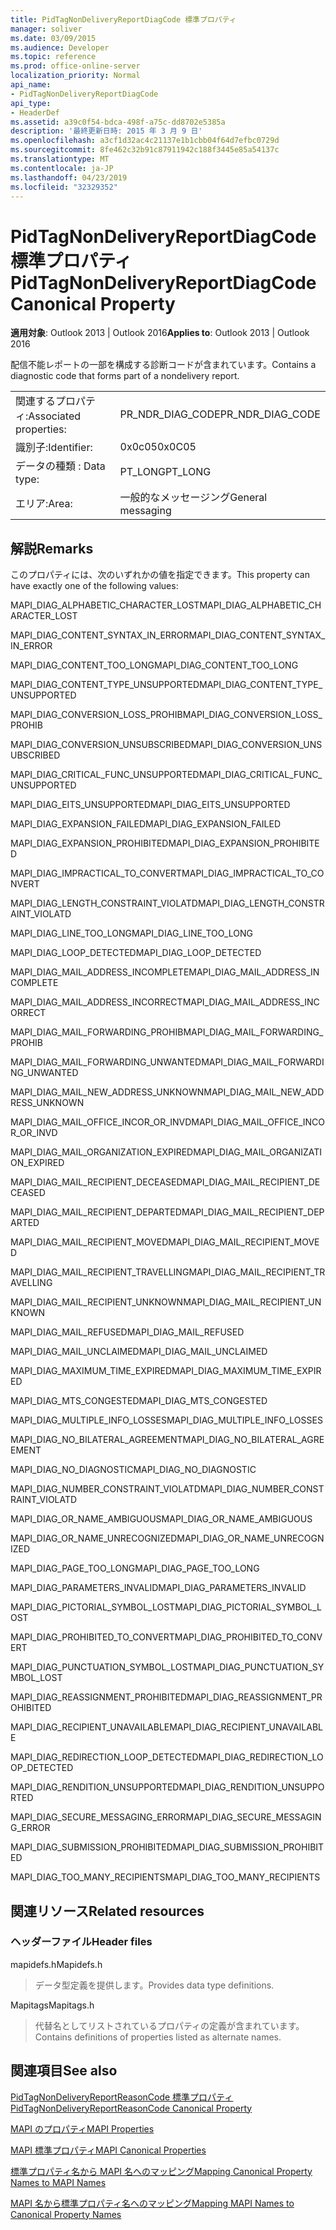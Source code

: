 ```yaml
---
title: PidTagNonDeliveryReportDiagCode 標準プロパティ
manager: soliver
ms.date: 03/09/2015
ms.audience: Developer
ms.topic: reference
ms.prod: office-online-server
localization_priority: Normal
api_name:
- PidTagNonDeliveryReportDiagCode
api_type:
- HeaderDef
ms.assetid: a39c0f54-bdca-498f-a75c-dd8702e5385a
description: '最終更新日時: 2015 年 3 月 9 日'
ms.openlocfilehash: a3cf1d32ac4c21137e1b1cbb04f64d7efbc0729d
ms.sourcegitcommit: 8fe462c32b91c87911942c188f3445e85a54137c
ms.translationtype: MT
ms.contentlocale: ja-JP
ms.lasthandoff: 04/23/2019
ms.locfileid: "32329352"
---
```

# <a name="pidtagnondeliveryreportdiagcode-canonical-property"></a><span data-ttu-id="7b67e-103">PidTagNonDeliveryReportDiagCode 標準プロパティ</span><span class="sxs-lookup"><span data-stu-id="7b67e-103">PidTagNonDeliveryReportDiagCode Canonical Property</span></span>

  
  
<span data-ttu-id="7b67e-104">**適用対象**: Outlook 2013 | Outlook 2016</span><span class="sxs-lookup"><span data-stu-id="7b67e-104">**Applies to**: Outlook 2013 | Outlook 2016</span></span> 
  
<span data-ttu-id="7b67e-105">配信不能レポートの一部を構成する診断コードが含まれています。</span><span class="sxs-lookup"><span data-stu-id="7b67e-105">Contains a diagnostic code that forms part of a nondelivery report.</span></span>
  
|||
|:-----|:-----|
|<span data-ttu-id="7b67e-106">関連するプロパティ:</span><span class="sxs-lookup"><span data-stu-id="7b67e-106">Associated properties:</span></span>  <br/> |<span data-ttu-id="7b67e-107">PR_NDR_DIAG_CODE</span><span class="sxs-lookup"><span data-stu-id="7b67e-107">PR_NDR_DIAG_CODE</span></span>  <br/> |
|<span data-ttu-id="7b67e-108">識別子:</span><span class="sxs-lookup"><span data-stu-id="7b67e-108">Identifier:</span></span>  <br/> |<span data-ttu-id="7b67e-109">0x0c05</span><span class="sxs-lookup"><span data-stu-id="7b67e-109">0x0C05</span></span>  <br/> |
|<span data-ttu-id="7b67e-110">データの種類 : </span><span class="sxs-lookup"><span data-stu-id="7b67e-110">Data type:</span></span>  <br/> |<span data-ttu-id="7b67e-111">PT_LONG</span><span class="sxs-lookup"><span data-stu-id="7b67e-111">PT_LONG</span></span>  <br/> |
|<span data-ttu-id="7b67e-112">エリア:</span><span class="sxs-lookup"><span data-stu-id="7b67e-112">Area:</span></span>  <br/> |<span data-ttu-id="7b67e-113">一般的なメッセージング</span><span class="sxs-lookup"><span data-stu-id="7b67e-113">General messaging</span></span>  <br/> |
   
## <a name="remarks"></a><span data-ttu-id="7b67e-114">解説</span><span class="sxs-lookup"><span data-stu-id="7b67e-114">Remarks</span></span>

<span data-ttu-id="7b67e-115">このプロパティには、次のいずれかの値を指定できます。</span><span class="sxs-lookup"><span data-stu-id="7b67e-115">This property can have exactly one of the following values:</span></span>
  
<span data-ttu-id="7b67e-116">MAPI_DIAG_ALPHABETIC_CHARACTER_LOST</span><span class="sxs-lookup"><span data-stu-id="7b67e-116">MAPI_DIAG_ALPHABETIC_CHARACTER_LOST</span></span> 
  
> 
    
<span data-ttu-id="7b67e-117">MAPI_DIAG_CONTENT_SYNTAX_IN_ERROR</span><span class="sxs-lookup"><span data-stu-id="7b67e-117">MAPI_DIAG_CONTENT_SYNTAX_IN_ERROR</span></span> 
  
> 
    
<span data-ttu-id="7b67e-118">MAPI_DIAG_CONTENT_TOO_LONG</span><span class="sxs-lookup"><span data-stu-id="7b67e-118">MAPI_DIAG_CONTENT_TOO_LONG</span></span> 
  
> 
    
<span data-ttu-id="7b67e-119">MAPI_DIAG_CONTENT_TYPE_UNSUPPORTED</span><span class="sxs-lookup"><span data-stu-id="7b67e-119">MAPI_DIAG_CONTENT_TYPE_UNSUPPORTED</span></span> 
  
> 
    
<span data-ttu-id="7b67e-120">MAPI_DIAG_CONVERSION_LOSS_PROHIB</span><span class="sxs-lookup"><span data-stu-id="7b67e-120">MAPI_DIAG_CONVERSION_LOSS_PROHIB</span></span> 
  
> 
    
<span data-ttu-id="7b67e-121">MAPI_DIAG_CONVERSION_UNSUBSCRIBED</span><span class="sxs-lookup"><span data-stu-id="7b67e-121">MAPI_DIAG_CONVERSION_UNSUBSCRIBED</span></span> 
  
> 
    
<span data-ttu-id="7b67e-122">MAPI_DIAG_CRITICAL_FUNC_UNSUPPORTED</span><span class="sxs-lookup"><span data-stu-id="7b67e-122">MAPI_DIAG_CRITICAL_FUNC_UNSUPPORTED</span></span> 
  
> 
    
<span data-ttu-id="7b67e-123">MAPI_DIAG_EITS_UNSUPPORTED</span><span class="sxs-lookup"><span data-stu-id="7b67e-123">MAPI_DIAG_EITS_UNSUPPORTED</span></span> 
  
> 
    
<span data-ttu-id="7b67e-124">MAPI_DIAG_EXPANSION_FAILED</span><span class="sxs-lookup"><span data-stu-id="7b67e-124">MAPI_DIAG_EXPANSION_FAILED</span></span> 
  
> 
    
<span data-ttu-id="7b67e-125">MAPI_DIAG_EXPANSION_PROHIBITED</span><span class="sxs-lookup"><span data-stu-id="7b67e-125">MAPI_DIAG_EXPANSION_PROHIBITED</span></span> 
  
> 
    
<span data-ttu-id="7b67e-126">MAPI_DIAG_IMPRACTICAL_TO_CONVERT</span><span class="sxs-lookup"><span data-stu-id="7b67e-126">MAPI_DIAG_IMPRACTICAL_TO_CONVERT</span></span> 
  
> 
    
<span data-ttu-id="7b67e-127">MAPI_DIAG_LENGTH_CONSTRAINT_VIOLATD</span><span class="sxs-lookup"><span data-stu-id="7b67e-127">MAPI_DIAG_LENGTH_CONSTRAINT_VIOLATD</span></span> 
  
> 
    
<span data-ttu-id="7b67e-128">MAPI_DIAG_LINE_TOO_LONG</span><span class="sxs-lookup"><span data-stu-id="7b67e-128">MAPI_DIAG_LINE_TOO_LONG</span></span> 
  
> 
    
<span data-ttu-id="7b67e-129">MAPI_DIAG_LOOP_DETECTED</span><span class="sxs-lookup"><span data-stu-id="7b67e-129">MAPI_DIAG_LOOP_DETECTED</span></span> 
  
> 
    
<span data-ttu-id="7b67e-130">MAPI_DIAG_MAIL_ADDRESS_INCOMPLETE</span><span class="sxs-lookup"><span data-stu-id="7b67e-130">MAPI_DIAG_MAIL_ADDRESS_INCOMPLETE</span></span> 
  
> 
    
<span data-ttu-id="7b67e-131">MAPI_DIAG_MAIL_ADDRESS_INCORRECT</span><span class="sxs-lookup"><span data-stu-id="7b67e-131">MAPI_DIAG_MAIL_ADDRESS_INCORRECT</span></span> 
  
> 
    
<span data-ttu-id="7b67e-132">MAPI_DIAG_MAIL_FORWARDING_PROHIB</span><span class="sxs-lookup"><span data-stu-id="7b67e-132">MAPI_DIAG_MAIL_FORWARDING_PROHIB</span></span> 
  
> 
    
<span data-ttu-id="7b67e-133">MAPI_DIAG_MAIL_FORWARDING_UNWANTED</span><span class="sxs-lookup"><span data-stu-id="7b67e-133">MAPI_DIAG_MAIL_FORWARDING_UNWANTED</span></span> 
  
> 
    
<span data-ttu-id="7b67e-134">MAPI_DIAG_MAIL_NEW_ADDRESS_UNKNOWN</span><span class="sxs-lookup"><span data-stu-id="7b67e-134">MAPI_DIAG_MAIL_NEW_ADDRESS_UNKNOWN</span></span> 
  
> 
    
<span data-ttu-id="7b67e-135">MAPI_DIAG_MAIL_OFFICE_INCOR_OR_INVD</span><span class="sxs-lookup"><span data-stu-id="7b67e-135">MAPI_DIAG_MAIL_OFFICE_INCOR_OR_INVD</span></span> 
  
> 
    
<span data-ttu-id="7b67e-136">MAPI_DIAG_MAIL_ORGANIZATION_EXPIRED</span><span class="sxs-lookup"><span data-stu-id="7b67e-136">MAPI_DIAG_MAIL_ORGANIZATION_EXPIRED</span></span> 
  
> 
    
<span data-ttu-id="7b67e-137">MAPI_DIAG_MAIL_RECIPIENT_DECEASED</span><span class="sxs-lookup"><span data-stu-id="7b67e-137">MAPI_DIAG_MAIL_RECIPIENT_DECEASED</span></span> 
  
> 
    
<span data-ttu-id="7b67e-138">MAPI_DIAG_MAIL_RECIPIENT_DEPARTED</span><span class="sxs-lookup"><span data-stu-id="7b67e-138">MAPI_DIAG_MAIL_RECIPIENT_DEPARTED</span></span> 
  
> 
    
<span data-ttu-id="7b67e-139">MAPI_DIAG_MAIL_RECIPIENT_MOVED</span><span class="sxs-lookup"><span data-stu-id="7b67e-139">MAPI_DIAG_MAIL_RECIPIENT_MOVED</span></span> 
  
> 
    
<span data-ttu-id="7b67e-140">MAPI_DIAG_MAIL_RECIPIENT_TRAVELLING</span><span class="sxs-lookup"><span data-stu-id="7b67e-140">MAPI_DIAG_MAIL_RECIPIENT_TRAVELLING</span></span> 
  
> 
    
<span data-ttu-id="7b67e-141">MAPI_DIAG_MAIL_RECIPIENT_UNKNOWN</span><span class="sxs-lookup"><span data-stu-id="7b67e-141">MAPI_DIAG_MAIL_RECIPIENT_UNKNOWN</span></span> 
  
> 
    
<span data-ttu-id="7b67e-142">MAPI_DIAG_MAIL_REFUSED</span><span class="sxs-lookup"><span data-stu-id="7b67e-142">MAPI_DIAG_MAIL_REFUSED</span></span> 
  
> 
    
<span data-ttu-id="7b67e-143">MAPI_DIAG_MAIL_UNCLAIMED</span><span class="sxs-lookup"><span data-stu-id="7b67e-143">MAPI_DIAG_MAIL_UNCLAIMED</span></span> 
  
> 
    
<span data-ttu-id="7b67e-144">MAPI_DIAG_MAXIMUM_TIME_EXPIRED</span><span class="sxs-lookup"><span data-stu-id="7b67e-144">MAPI_DIAG_MAXIMUM_TIME_EXPIRED</span></span> 
  
> 
    
<span data-ttu-id="7b67e-145">MAPI_DIAG_MTS_CONGESTED</span><span class="sxs-lookup"><span data-stu-id="7b67e-145">MAPI_DIAG_MTS_CONGESTED</span></span> 
  
> 
    
<span data-ttu-id="7b67e-146">MAPI_DIAG_MULTIPLE_INFO_LOSSES</span><span class="sxs-lookup"><span data-stu-id="7b67e-146">MAPI_DIAG_MULTIPLE_INFO_LOSSES</span></span> 
  
> 
    
<span data-ttu-id="7b67e-147">MAPI_DIAG_NO_BILATERAL_AGREEMENT</span><span class="sxs-lookup"><span data-stu-id="7b67e-147">MAPI_DIAG_NO_BILATERAL_AGREEMENT</span></span> 
  
> 
    
<span data-ttu-id="7b67e-148">MAPI_DIAG_NO_DIAGNOSTIC</span><span class="sxs-lookup"><span data-stu-id="7b67e-148">MAPI_DIAG_NO_DIAGNOSTIC</span></span> 
  
> 
    
<span data-ttu-id="7b67e-149">MAPI_DIAG_NUMBER_CONSTRAINT_VIOLATD</span><span class="sxs-lookup"><span data-stu-id="7b67e-149">MAPI_DIAG_NUMBER_CONSTRAINT_VIOLATD</span></span> 
  
> 
    
<span data-ttu-id="7b67e-150">MAPI_DIAG_OR_NAME_AMBIGUOUS</span><span class="sxs-lookup"><span data-stu-id="7b67e-150">MAPI_DIAG_OR_NAME_AMBIGUOUS</span></span> 
  
> 
    
<span data-ttu-id="7b67e-151">MAPI_DIAG_OR_NAME_UNRECOGNIZED</span><span class="sxs-lookup"><span data-stu-id="7b67e-151">MAPI_DIAG_OR_NAME_UNRECOGNIZED</span></span> 
  
> 
    
<span data-ttu-id="7b67e-152">MAPI_DIAG_PAGE_TOO_LONG</span><span class="sxs-lookup"><span data-stu-id="7b67e-152">MAPI_DIAG_PAGE_TOO_LONG</span></span> 
  
> 
    
<span data-ttu-id="7b67e-153">MAPI_DIAG_PARAMETERS_INVALID</span><span class="sxs-lookup"><span data-stu-id="7b67e-153">MAPI_DIAG_PARAMETERS_INVALID</span></span> 
  
> 
    
<span data-ttu-id="7b67e-154">MAPI_DIAG_PICTORIAL_SYMBOL_LOST</span><span class="sxs-lookup"><span data-stu-id="7b67e-154">MAPI_DIAG_PICTORIAL_SYMBOL_LOST</span></span> 
  
> 
    
<span data-ttu-id="7b67e-155">MAPI_DIAG_PROHIBITED_TO_CONVERT</span><span class="sxs-lookup"><span data-stu-id="7b67e-155">MAPI_DIAG_PROHIBITED_TO_CONVERT</span></span> 
  
> 
    
<span data-ttu-id="7b67e-156">MAPI_DIAG_PUNCTUATION_SYMBOL_LOST</span><span class="sxs-lookup"><span data-stu-id="7b67e-156">MAPI_DIAG_PUNCTUATION_SYMBOL_LOST</span></span> 
  
> 
    
<span data-ttu-id="7b67e-157">MAPI_DIAG_REASSIGNMENT_PROHIBITED</span><span class="sxs-lookup"><span data-stu-id="7b67e-157">MAPI_DIAG_REASSIGNMENT_PROHIBITED</span></span> 
  
> 
    
<span data-ttu-id="7b67e-158">MAPI_DIAG_RECIPIENT_UNAVAILABLE</span><span class="sxs-lookup"><span data-stu-id="7b67e-158">MAPI_DIAG_RECIPIENT_UNAVAILABLE</span></span> 
  
> 
    
<span data-ttu-id="7b67e-159">MAPI_DIAG_REDIRECTION_LOOP_DETECTED</span><span class="sxs-lookup"><span data-stu-id="7b67e-159">MAPI_DIAG_REDIRECTION_LOOP_DETECTED</span></span> 
  
> 
    
<span data-ttu-id="7b67e-160">MAPI_DIAG_RENDITION_UNSUPPORTED</span><span class="sxs-lookup"><span data-stu-id="7b67e-160">MAPI_DIAG_RENDITION_UNSUPPORTED</span></span> 
  
> 
    
<span data-ttu-id="7b67e-161">MAPI_DIAG_SECURE_MESSAGING_ERROR</span><span class="sxs-lookup"><span data-stu-id="7b67e-161">MAPI_DIAG_SECURE_MESSAGING_ERROR</span></span> 
  
> 
    
<span data-ttu-id="7b67e-162">MAPI_DIAG_SUBMISSION_PROHIBITED</span><span class="sxs-lookup"><span data-stu-id="7b67e-162">MAPI_DIAG_SUBMISSION_PROHIBITED</span></span> 
  
> 
    
<span data-ttu-id="7b67e-163">MAPI_DIAG_TOO_MANY_RECIPIENTS</span><span class="sxs-lookup"><span data-stu-id="7b67e-163">MAPI_DIAG_TOO_MANY_RECIPIENTS</span></span> 
  
> 
    
## <a name="related-resources"></a><span data-ttu-id="7b67e-164">関連リソース</span><span class="sxs-lookup"><span data-stu-id="7b67e-164">Related resources</span></span>

### <a name="header-files"></a><span data-ttu-id="7b67e-165">ヘッダーファイル</span><span class="sxs-lookup"><span data-stu-id="7b67e-165">Header files</span></span>

<span data-ttu-id="7b67e-166">mapidefs.h</span><span class="sxs-lookup"><span data-stu-id="7b67e-166">Mapidefs.h</span></span>
  
> <span data-ttu-id="7b67e-167">データ型定義を提供します。</span><span class="sxs-lookup"><span data-stu-id="7b67e-167">Provides data type definitions.</span></span>
    
<span data-ttu-id="7b67e-168">Mapitags</span><span class="sxs-lookup"><span data-stu-id="7b67e-168">Mapitags.h</span></span>
  
> <span data-ttu-id="7b67e-169">代替名としてリストされているプロパティの定義が含まれています。</span><span class="sxs-lookup"><span data-stu-id="7b67e-169">Contains definitions of properties listed as alternate names.</span></span>
    
## <a name="see-also"></a><span data-ttu-id="7b67e-170">関連項目</span><span class="sxs-lookup"><span data-stu-id="7b67e-170">See also</span></span>



[<span data-ttu-id="7b67e-171">PidTagNonDeliveryReportReasonCode 標準プロパティ</span><span class="sxs-lookup"><span data-stu-id="7b67e-171">PidTagNonDeliveryReportReasonCode Canonical Property</span></span>](pidtagnondeliveryreportreasoncode-canonical-property.md)


[<span data-ttu-id="7b67e-172">MAPI のプロパティ</span><span class="sxs-lookup"><span data-stu-id="7b67e-172">MAPI Properties</span></span>](mapi-properties.md)
  
[<span data-ttu-id="7b67e-173">MAPI 標準プロパティ</span><span class="sxs-lookup"><span data-stu-id="7b67e-173">MAPI Canonical Properties</span></span>](mapi-canonical-properties.md)
  
[<span data-ttu-id="7b67e-174">標準プロパティ名から MAPI 名へのマッピング</span><span class="sxs-lookup"><span data-stu-id="7b67e-174">Mapping Canonical Property Names to MAPI Names</span></span>](mapping-canonical-property-names-to-mapi-names.md)
  
[<span data-ttu-id="7b67e-175">MAPI 名から標準プロパティ名へのマッピング</span><span class="sxs-lookup"><span data-stu-id="7b67e-175">Mapping MAPI Names to Canonical Property Names</span></span>](mapping-mapi-names-to-canonical-property-names.md)

